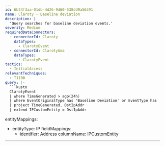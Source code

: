 ```yaml
---
id: 6b24f3aa-01db-4d26-9d60-538dd9a56391
name: Claroty - Baseline deviation
description: |
  'Query searches for baseline deviation events.'
severity: Medium
requiredDataConnectors:
  - connectorId: Claroty
    dataTypes:
      - ClarotyEvent
  - connectorId: ClarotyAma
    dataTypes:
      - ClarotyEvent
tactics:
  - InitialAccess
relevantTechniques:
  - T1190
query: |-
  ```kusto
  ClarotyEvent
  | where TimeGenerated > ago(24h)
  | where EventOriginalType has 'Baseline Deviation' or EventType has 'Baseline Deviation'
  | project TimeGenerated, DstIpAddr
  | extend IPCustomEntity = DstIpAddr
  ```
entityMappings:
  - entityType: IP
    fieldMappings:
      - identifier: Address
        columnName: IPCustomEntity
---
```


